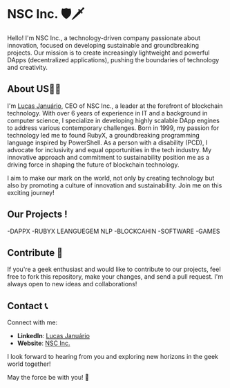 # NSC Inc. 🛡️🗡️

Hello! I'm NSC Inc., a technology-driven company passionate about innovation, focused on developing sustainable and groundbreaking projects. Our mission is to create increasingly lightweight and powerful DApps (decentralized applications), pushing the boundaries of technology and creativity.

## About US🧙‍♂️
I'm [Lucas Januário,](https://github.com/7doos) CEO of NSC Inc., a leader at the forefront of blockchain technology. With over 6 years of experience in IT and a background in computer science, I specialize in developing highly scalable DApp engines to address various contemporary challenges. Born in 1999, my passion for technology led me to found RubyX, a groundbreaking programming language inspired by PowerShell. As a person with a disability (PCD), I advocate for inclusivity and equal opportunities in the tech industry. My innovative approach and commitment to sustainability position me as a driving force in shaping the future of blockchain technology.

I aim to make our mark on the world, not only by creating technology but also by promoting a culture of innovation and sustainability. Join me on this exciting journey!

## Our Projects !

-DAPPX
-RUBYX LEANGUEGEM NLP
-BLOCKCAHIN
-SOFTWARE
-GAMES

## Contribute 🤝

If you're a geek enthusiast and would like to contribute to our projects, feel free to fork this repository, make your changes, and send a pull request. I'm always open to new ideas and collaborations!

## Contact 📞

Connect with me:

- **LinkedIn**: [Lucas Januário](https://www.linkedin.com/in/lucasjanuariorbx/)
- **Website**: [NSC Inc.](https://medium.com/@NSC.INC)

I look forward to hearing from you and exploring new horizons in the geek world together!

May the force be with you! 🌟
